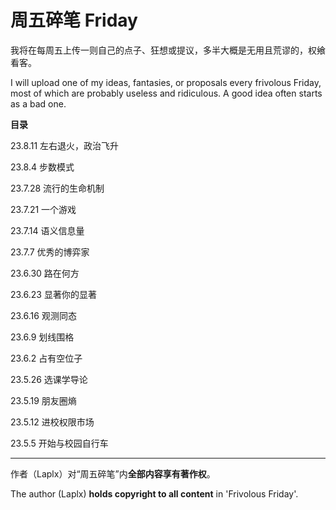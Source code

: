 #   周五碎笔 Friday

我将在每周五上传一则自己的点子、狂想或提议，多半大概是无用且荒谬的，权飨看客。

I will upload one of my ideas, fantasies, or proposals every frivolous Friday, most of which are probably useless and ridiculous. A good idea often starts as a bad one.

**目录**

23.8.11  左右退火，政治飞升

23.8.4  步数模式

23.7.28  流行的生命机制

23.7.21  一个游戏

23.7.14  语义信息量

23.7.7  优秀的博弈家

23.6.30  路在何方

23.6.23  显著你的显著

23.6.16  观测同态

23.6.9  划线围格

23.6.2  占有空位子

23.5.26  选课学导论

23.5.19  朋友圈熵

23.5.12  进校权限市场

23.5.5  开始与校园自行车

---

作者（Laplx）对“周五碎笔”内**全部内容享有著作权**。

The author (Laplx) **holds copyright to all content** in 'Frivolous Friday'.

